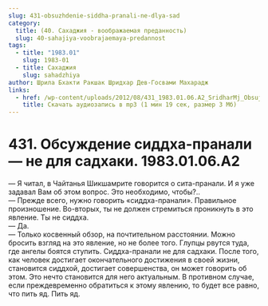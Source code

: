 ```yaml
---
slug: 431-obsuzhdenie-siddha-pranali-ne-dlya-sad
category:
  title: (40. Сахаджия - воображаемая преданность)
  slug: 40-sahajiya-voobrajaemaya-predannost
tags:
  - title: "1983.01"
    slug: 1983-01
  - title: Сахаджия
    slug: sahadzhiya
author: Шрила Бхакти Ракшак Шридхар Дев-Госвами Махарадж
links:
  - href: /wp-content/uploads/2012/08/431_1983.01.06.A2_SridharMj_Obsujdenie_sidha-pranali_ne_dlya_sadhaki.mp3
    title: Скачать аудиозапись в mp3 (1 мин 19 сек, размер 3 Мб)
---
```


# 431. Обсуждение сиддха-пранали — не для садхаки. 1983.01.06.A2

— Я читал, в Чайтанья Шикшамрите говорится о сита-пранали. И я уже задавал Вам об этом вопрос. Это необходимо, чтобы?..\
— Прежде всего, нужно говорить «сиддха-пранали». Правильное произношение. Во-вторых, ты не должен стремиться проникнуть в это явление. Ты не сиддха.\
— Да.\
— Только косвенный обзор, на почтительном расстоянии. Можно бросить взгляд на это явление, но не более того. Глупцы рвутся туда, где ангелы боятся ступить. Сиддха-пранали не для садхаки. После того, как человек достигает окончательного достижения в своей жизни, становится сиддхой, достигает совершенства, он может говорить об этом. Это нечто становится для него актуальным. В противном случае, если преждевременно обратиться к этому явлению, то будет все равно, что пить яд. Пить яд.


